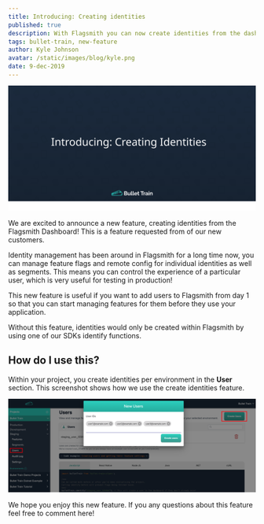 ```yaml
---
title: Introducing: Creating identities
published: true
description: With Flagsmith you can now create identities from the dashboard 
tags: bullet-train, new-feature
author: Kyle Johnson
avatar: /static/images/blog/kyle.png
date: 9-dec-2019
---
```


<img alt="Introducing Creating Identities" src="/static/images/blog/new-feature/creating-identities.svg"/>

We are excited to announce a new feature, creating identities from the Flagsmith Dashboard! This is a feature requested from of our new customers.

Identity management has been around in Flagsmith for a long time now, you can manage feature flags and remote config for individual identities as well as segments. This means you can control the experience of a particular user, which is very useful for testing in production!

This new feature is useful if you want to add users to Flagsmith from day 1 so that you can start managing features for them before they use your application.
 
 Without this feature, identities would only be created within Flagsmith by using one of our SDKs identify functions.

## How do I use this?

Within your project, you create identities per environment in the **User** section. This screenshot shows how we use the create identities feature.

<img alt="Creating Identities example" src="/static/images/blog/new-feature/creating-identities-example.png"/>

We hope you enjoy this new feature. If you any questions about this feature feel free to comment here!
